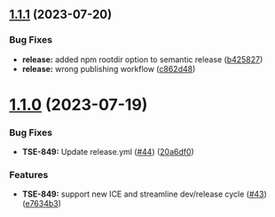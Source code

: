 ## [1.1.1](https://github.com/phrase/ngx-translate-phraseapp/compare/v1.1.0...v1.1.1) (2023-07-20)


### Bug Fixes

* **release:** added npm rootdir option to semantic release ([b425827](https://github.com/phrase/ngx-translate-phraseapp/commit/b4258274bde15f36d801afffa2d3d5c19a5de7cf))
* **release:** wrong publishing workflow ([c862d48](https://github.com/phrase/ngx-translate-phraseapp/commit/c862d48f48fce66669b20e3a8cd6c9e6ab144c5d))

# [1.1.0](https://github.com/phrase/ngx-translate-phraseapp/compare/v1.0.0...v1.1.0) (2023-07-19)


### Bug Fixes

* **TSE-849:** Update release.yml ([#44](https://github.com/phrase/ngx-translate-phraseapp/issues/44)) ([20a6df0](https://github.com/phrase/ngx-translate-phraseapp/commit/20a6df0e4aba6ae363cd72c944fb0892cfb055e1))


### Features

* **TSE-849:** support new ICE and streamline dev/release cycle ([#43](https://github.com/phrase/ngx-translate-phraseapp/issues/43)) ([e7634b3](https://github.com/phrase/ngx-translate-phraseapp/commit/e7634b390a5c038db923d3d62d4c7972e8657413))
